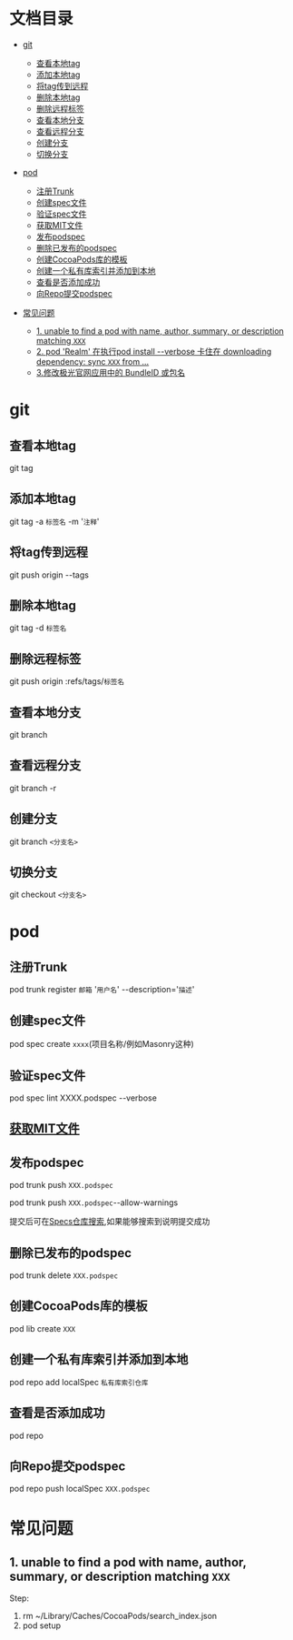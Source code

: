 # 文档目录

- [git](#git)
    - [查看本地tag](#查看本地tag)
    - [添加本地tag](#添加本地tag)
    - [将tag传到远程](#将tag传到远程)
    - [删除本地tag](#删除本地tag)
    - [删除远程标签](#删除远程标签)
    - [查看本地分支](#查看本地分支)
    - [查看远程分支](#查看远程分支)
    - [创建分支](#创建分支)
    - [切换分支](#切换分支)
        
- [pod](#pod)
    - [注册Trunk](#注册Trunk)
    - [创建spec文件](#创建spec文件)
    - [验证spec文件](#验证spec文件)
    - [获取MIT文件](#获取MIT文件)
    - [发布podspec](#发布podspec)
    - [删除已发布的podspec](#删除已发布的podspec)
    - [创建CocoaPods库的模板](#创建CocoaPods库的模板)
    - [创建一个私有库索引并添加到本地](#创建一个私有库索引并添加到本地)
    - [查看是否添加成功](#查看是否添加成功)
    - [向Repo提交podspec](#向Repo提交podspec)
    
- [常见问题](#常见问题)
   - [1. unable to find a pod with name, author, summary, or description matching `XXX`](#1-unable-to-find-a-pod-with-name-author-summary-or-description-matchingxxx)
   - [2. pod 'Realm' 在执行pod install --verbose 卡住在 downloading dependency: sync `XXX` from …](./PodQA/2.md)
   - [3.修改极光官网应用中的 BundleID 或包名](https://community.jiguang.cn/t/topic/5145/29)

# git
## 查看本地tag
git tag

## 添加本地tag
git tag -a `标签名` -m '`注释`'

## 将tag传到远程
git push origin --tags

## 删除本地tag
git tag -d `标签名`

## 删除远程标签
git push origin :refs/tags/`标签名`

## 查看本地分支
git branch

## 查看远程分支
git branch -r

## 创建分支
git branch `<分支名>`

## 切换分支
git checkout `<分支名>`


# pod

## 注册Trunk
pod trunk register `邮箱` '`用户名`' --description='`描述`'

## 创建spec文件
pod spec create `xxxx`(项目名称/例如Masonry这种)

## 验证spec文件
pod spec lint XXXX.podspec --verbose

## [获取MIT文件](https://choosealicense.com)<br />

## 发布podspec
pod trunk push `XXX.podspec`

pod trunk push `XXX.podspec`--allow-warnings

提交后可在[Specs仓库搜索](https://github.com/CocoaPods/Specs),如果能够搜索到说明提交成功

## 删除已发布的podspec
pod trunk delete `XXX.podspec`

## 创建CocoaPods库的模板
pod lib create `XXX`

## 创建一个私有库索引并添加到本地
pod repo add localSpec `私有库索引仓库`

## 查看是否添加成功
pod repo

## 向Repo提交podspec
pod repo push localSpec `XXX.podspec`

# 常见问题

## 1. unable to find a pod with name, author, summary, or description matching `XXX`

Step:
1. rm ~/Library/Caches/CocoaPods/search_index.json
2. pod setup

